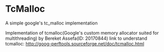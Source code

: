 # TcMalloc
A simple google's tc_malloc implementation

Implementation of tcmalloc(Google's custom memory allocator suited for multithreading) by Bereket Assefa(ID: 20170844)
link to understand tcmalloc: http://goog-perftools.sourceforge.net/doc/tcmalloc.html
